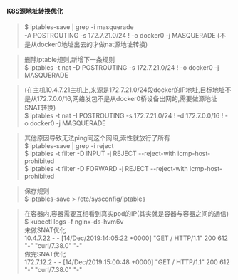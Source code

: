 #### K8S源地址转换优化
> $ iptables-save | grep -i masquerade  
>-A POSTROUTING -s 172.7.21.0/24 ! -o docker0 -j MASQUERADE  (不是从docker0地址出去的才做nat源地址转换)

> 删除iptable规则,新增下一条规则  
> $ iptables -t nat -D POSTROUTING -s 172.7.21.0/24 ! -o docker0 -j MASQUERADE  

> (在主机10.4.7.21主机上,来源是172.7.21.0/24段docker的IP地址,目标地址不是从172.7.0.0/16,网络发包不是从docker0桥设备出网的,需要做源地址SNAT转换)  
> $ iptables -t nat -I POSTROUTING -s 172.7.21.0/24 ! -d 172.7.0.0/16 ! -o docker0 -j MASQUERADE  

> 其他原因导致无法ping同这个网段,索性就放行了所有  
> $ iptables-save | grep -i reject  
> $ iptables -t filter -D INPUT -j REJECT --reject-with icmp-host-prohibited  
> $ iptables -t filter -D FORWARD -j REJECT --reject-with icmp-host-prohibited


> 保存规则  
> $ iptables-save > /etc/sysconfig/iptables

> 在容器内,容器需要互相看到真实pod的IP(其实就是容器与容器之间的通信)  
> $ kubectl logs -f nginx-ds-hvm6v  
未做SNAT优化  
10.4.7.22 - - [14/Dec/2019:14:05:22 +0000] "GET / HTTP/1.1" 200 612 "-" "curl/7.38.0" "-"  
做完SNAT优化  
172.7.12.2 - - [14/Dec/2019:15:00:48 +0000] "GET / HTTP/1.1" 200 612 "-" "curl/7.38.0" "-"
